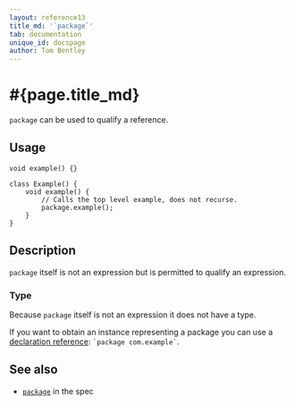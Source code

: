 ```yaml
---
layout: reference13
title_md: '`package`'
tab: documentation
unique_id: docspage
author: Tom Bentley
---
```


# #{page.title_md}

`package` can be used to qualify a reference.

## Usage 

<!-- try: -->
    void example() {}

    class Example() {
        void example() {
            // Calls the top level example, does not recurse.
            package.example();
        }
    }

## Description

`package` itself is not an expression but is permitted to qualify an expression.

### Type

Because `package` itself is not an expression it does not have a type.

If you want to obtain an instance representing a package you can use a 
[declaration reference](../meta-reference): `` `package com.example` ``.

## See also

* [`package`](#{site.urls.spec_current}#super) in the spec

